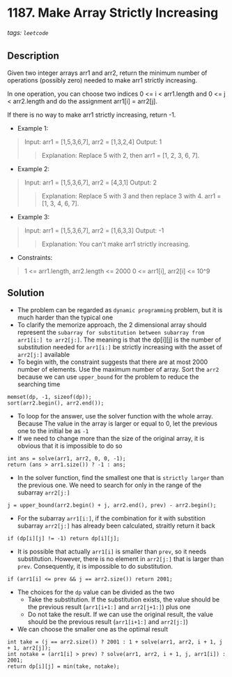 # 1187. Make Array Strictly Increasing
###### tags: `leetcode`
## Description
Given two integer arrays arr1 and arr2, return the minimum number of operations (possibly zero) needed to make arr1 strictly increasing.

In one operation, you can choose two indices 0 <= i < arr1.length and 0 <= j < arr2.length and do the assignment arr1[i] = arr2[j].

If there is no way to make arr1 strictly increasing, return -1.

- Example 1:

>Input: arr1 = [1,5,3,6,7], arr2 = [1,3,2,4]
Output: 1
>>Explanation: Replace 5 with 2, then arr1 = [1, 2, 3, 6, 7].

- Example 2:

>Input: arr1 = [1,5,3,6,7], arr2 = [4,3,1]
Output: 2
>>Explanation: Replace 5 with 3 and then replace 3 with 4. arr1 = [1, 3, 4, 6, 7].

- Example 3:

>Input: arr1 = [1,5,3,6,7], arr2 = [1,6,3,3]
Output: -1
>>Explanation: You can't make arr1 strictly increasing.

- Constraints:

>1 <= arr1.length, arr2.length <= 2000
0 <= arr1[i], arr2[i] <= 10^9

## Solution
- The problem can be regarded as `dynamic programming` problem, but it is much harder than the typical one
- To clarify the memorize approach, the 2 dimensional array should represent the `subarray for substitution between subarray from arr1[i:] to arr2[j:]`. The meaning is that the dp[i][j] is the number of substitution needed for `arr1[i:]` be strictly increasing with the asset of `arr2[j:]` available
- To begin with, the constraint suggests that there are at most 2000 number of elements. Use the maximum number of array. Sort the `arr2` because we can use `upper_bound` for the problem to reduce the searching time
```cpp=
memset(dp, -1, sizeof(dp));
sort(arr2.begin(), arr2.end());
```
- To loop for the answer, use the solver function with the whole array. Because The value in the array is larger or equal to 0, let the previous one to the initial be as `-1`
- If we need to change more than the size of the original array, it is obvious that it is impossible to do so
```cpp=
int ans = solve(arr1, arr2, 0, 0, -1);
return (ans > arr1.size()) ? -1 : ans;
```
- In the solver function, find the smallest one that is `strictly larger` than the previous one. We need to search for only in the range of the subarray `arr2[j:]`
```cpp=
j = upper_bound(arr2.begin() + j, arr2.end(), prev) - arr2.begin();
```
- For the subarray `arr1[i:]`, if the combination for it with substition subarray `arr2[j:]` has already been calculated, straitly return it back
```cpp=
if (dp[i][j] != -1) return dp[i][j];
```
- It is possible that actually `arr1[i]` is smaller than `prev`, so it needs substitution. However, there is no element in `arr2[j:]` that is larger than `prev`. Consequently, it is impossible to do substitution.
```cpp=
if (arr1[i] <= prev && j == arr2.size()) return 2001;
```
- The choices for the `dp` value can be divided as the two
    - Take the substitution. If the substitution exists, the value should be the previous result (`arr1[i+1:]` and `arr2[j+1:]`) plus one
    - Do not take the result. If we can use the original result, the value should be the previous result (`arr1[i+1:]` and `arr2[j:]`)
- We can choose the smaller one as the optimal result
```cpp=
int take = (j == arr2.size()) ? 2001 : 1 + solve(arr1, arr2, i + 1, j + 1, arr2[j]);
int notake = (arr1[i] > prev) ? solve(arr1, arr2, i + 1, j, arr1[i]) : 2001;
return dp[i][j] = min(take, notake);
```